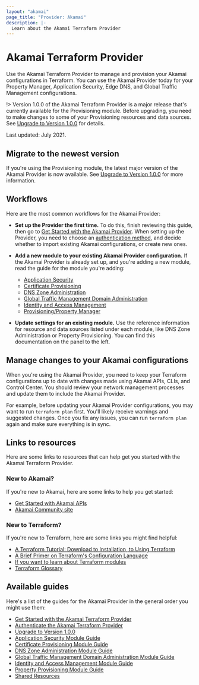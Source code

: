 ```yaml
---
layout: "akamai"
page_title: "Provider: Akamai"
description: |-
  Learn about the Akamai Terraform Provider
---
```


# Akamai Terraform Provider

Use the Akamai Terraform Provider to manage and provision your Akamai
configurations in Terraform. You can use the Akamai Provider today for 
your Property Manager, Application Security, Edge DNS, and Global
Traffic Management configurations.

!> Version 1.0.0 of the Akamai Terraform Provider is a major release that's currently available for the Provisioning module. Before upgrading, you need to make changes to some of your Provisioning resources and data sources. See [Upgrade to Version 1.0.0](guides/1.0_migration.md) for details.

Last updated: July 2021.

## Migrate to the newest version

If you're using the Provisioning module, the latest major version of the Akamai Provider is now available. See [Upgrade to Version 1.0.0](guides/1.0_migration.md) for more information.

## Workflows

Here are the most common workflows for the Akamai Provider:

* **Set up the Provider the first time.** To do this, finish reviewing this guide, then go to [Get Started with the Akamai Provider](guides/get_started_provider.md). When setting up the Provider, you need to choose an [authentication method](guides/akamai_provider_auth.md), and decide whether to import existing Akamai configurations, or create new ones.
* **Add a new module to your existing Akamai Provider configuration.** If the Akamai  Provider is already set up, and you're adding a new module, read the guide for the module you're adding:
                              
  * [Application Security](https://registry.terraform.io/providers/akamai/akamai/latest/docs/guides/get_started_appsec)
  * [Certificate Provisioning](https://registry.terraform.io/providers/akamai/akamai/latest/docs/guides/get_started_cps)
  * [DNS Zone Administration](https://registry.terraform.io/providers/akamai/akamai/latest/docs/guides/get_started_dns_zone)
  * [Global Traffic Management Domain Administration](https://registry.terraform.io/providers/akamai/akamai/latest/docs/guides/get_started_gtm_domain)
  * [Identity and Access Management](https://registry.terraform.io/providers/akamai/akamai/latest/docs/guides/get_started_iam.md)
  * [Provisioning/Property Manager](https://registry.terraform.io/providers/akamai/akamai/latest/docs/guides/get_started_property)
*  **Update settings for an existing module.** Use the reference information for resource and data sources listed under each module, like DNS Zone Administration or Property Provisioning. You can find this documentation on the panel to the left.

## Manage changes to your Akamai configurations

When you're using the Akamai Provider, you need to keep your 
Terraform configurations up to date with changes made using Akamai 
APIs, CLIs, and Control Center. You should review your network management 
processes and update them to include the Akamai Provider.

For example, before updating your Akamai Provider configurations, you may want to
 run `terraform plan` first. You'll likely receive warnings
and suggested changes. Once you fix any issues, you can run `terraform plan` 
again and make sure everything is in sync.


## Links to resources

Here are some links to resources that can help get you started with the
Akamai Terraform Provider.

### New to Akamai?

If you're new to Akamai, here are some links to help you get started:

* [Get Started with Akamai APIs](https://developer.akamai.com/api/getting-started)
* [Akamai Community site](https://community.akamai.com/customers/s/)

### New to Terraform?

If you're new to Terraform, here are some links you might find helpful:

* [A Terraform Tutorial: Download to Installation, to Using Terraform](https://www.terraform.io/downloads.html)
* [A Brief Primer on Terraform's Configuration Language](https://www.terraform.io/docs/configuration/index.html)
* [If you want to learn about Terraform modules](https://www.terraform.io/docs/modules/index.html)
* [Terraform Glossary](https://www.terraform.io/docs/glossary.html)

## Available guides

Here's a list of the guides for the Akamai Provider in the general order you might use them:

* [Get Started with the Akamai Terraform Provider](https://registry.terraform.io/providers/akamai/akamai/latest/docs/guides/get_started_provider)
* [Authenticate the Akamai Terraform Provider](https://registry.terraform.io/providers/akamai/akamai/latest/docs/guides/akamai_provider_auth)
* [Upgrade to Version 1.0.0](https://registry.terraform.io/providers/akamai/akamai/latest/docs/guides/1.0_migration)
* [Application Security Module Guide](https://registry.terraform.io/providers/akamai/akamai/latest/docs/guides/get_started_appsec)
* [Certificate Provisioning Module Guide](https://registry.terraform.io/providers/akamai/akamai/latest/docs/guides/get_started_cps)
* [DNS Zone Administration Module Guide](https://registry.terraform.io/providers/akamai/akamai/latest/docs/guides/get_started_dns_zone)
* [Global Traffic Management Domain Administration Module Guide](https://registry.terraform.io/providers/akamai/akamai/latest/docs/guides/get_started_gtm_domain)
* [Identity and Access Management Module Guide](https://registry.terraform.io/providers/akamai/akamai/latest/docs/guides/get_started_iam.md)
* [Property Provisioning Module Guide](https://registry.terraform.io/providers/akamai/akamai/latest/docs/guides/get_started_property)
* [Shared Resources](https://registry.terraform.io/providers/akamai/akamai/latest/docs/guides/appendix) 
